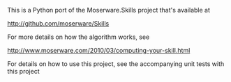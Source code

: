 This is a Python port of the Moserware.Skills project that's available at

http://github.com/moserware/Skills

For more details on how the algorithm works, see 

http://www.moserware.com/2010/03/computing-your-skill.html

For details on how to use this project, see the accompanying unit tests with this project
